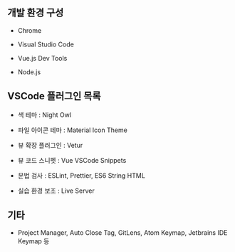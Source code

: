 ## 개발 환경 구성

- Chrome

- Visual Studio Code

- Vue.js Dev Tools

- Node.js

## VSCode 플러그인 목록

- 색 테마 : Night Owl

- 파일 아이콘 테마 : Material Icon Theme

- 뷰 확장 플러그인 : Vetur

- 뷰 코드 스니펫 : Vue VSCode Snippets

- 문법 검사 : ESLint, Prettier, ES6 String HTML

- 실습 환경 보조 : Live Server

## 기타

- Project Manager, Auto Close Tag, GitLens, Atom Keymap, Jetbrains IDE Keymap 등
